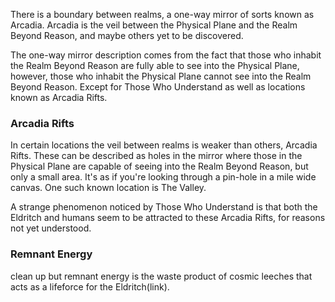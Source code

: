 There is a boundary between realms, a one-way mirror of sorts known as Arcadia. Arcadia is the veil between the Physical Plane and the Realm Beyond Reason, and maybe others yet to be discovered.

The one-way mirror description comes from the fact that those who inhabit the Realm Beyond Reason are fully able to see into the Physical Plane, however, those who inhabit the Physical Plane cannot see into the Realm Beyond Reason. Except for Those Who Understand as well as locations known as Arcadia Rifts.

### Arcadia Rifts
In certain locations the veil between realms is weaker than others, Arcadia Rifts. These can be described as holes in the mirror where those in the Physical Plane are capable of seeing into the Realm Beyond Reason, but only a small area. It's as if you're looking through a pin-hole in a mile wide canvas. One such known location is The Valley. 

A strange phenomenon noticed by Those Who Understand is that both the Eldritch and humans seem to be attracted to these Arcadia Rifts, for reasons not yet understood.

### Remnant Energy
clean up but
remnant energy is the waste product of cosmic leeches that acts as a lifeforce for the Eldritch(link).